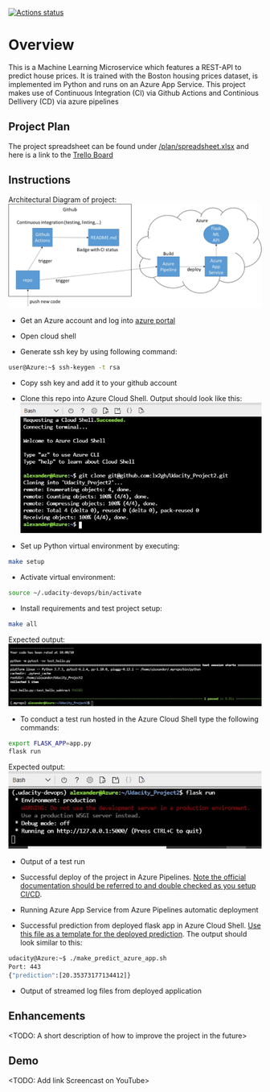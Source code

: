 [![Actions status](https://github.com/lx2gh/Udacity_Project2/workflows/Python%20application%20test%20with%20Github%20Actions/badge.svg)](https://github.com/lx2gh/Udacity_Project2/actions)

# Overview

This is a Machine Learning Microservice which features a REST-API to predict house prices. It is trained with the Boston housing prices dataset, is implemented im Python and runs on an Azure App Service.
This project makes use of Continuous Integration (CI) via Github Actions and Continious Dellivery (CD) via azure pipelines

## Project Plan

The project spreadsheet can be found under [/plan/spreadsheet.xlsx](/plan/spreadsheet.xlsx) and here is a link to the [Trello Board](https://trello.com/b/yWGD7Lut/mlmicroservice)

## Instructions

Architectural Diagram of project: 
![architecture](doc/architecture.jpg "Architecture of CI/CD")

* Get an Azure account and log into [azure portal](https://portal.azure.com)

* Open cloud shell

* Generate ssh key by using following command:

```bash
user@Azure:~$ ssh-keygen -t rsa
```

* Copy ssh key and add it to your github account 

* Clone this repo into Azure Cloud Shell. Output should look like this:
![clone](doc/Clone_2_Cloud_Shell.JPG "cloning repo")

* Set up Python virtual environment by executing: 
```bash
make setup
```
* Activate virtual environment:
```bash
source ~/.udacity-devops/bin/activate
```
* Install requirements and test project setup:
```bash
make all
```
Expected output:
![make all](doc/passing_all_tests.JPG "passing all tests")

* To conduct a test run hosted in the Azure Cloud Shell type the following commands:
```bash
export FLASK_APP=app.py
flask run
```
Expected output:
![test run](doc/test_run.JPG "test run")

* Output of a test run

* Successful deploy of the project in Azure Pipelines.  [Note the official documentation should be referred to and double checked as you setup CI/CD](https://docs.microsoft.com/en-us/azure/devops/pipelines/ecosystems/python-webapp?view=azure-devops).

* Running Azure App Service from Azure Pipelines automatic deployment

* Successful prediction from deployed flask app in Azure Cloud Shell.  [Use this file as a template for the deployed prediction](https://github.com/udacity/nd082-Azure-Cloud-DevOps-Starter-Code/blob/master/C2-AgileDevelopmentwithAzure/project/starter_files/flask-sklearn/make_predict_azure_app.sh).
The output should look similar to this:

```bash
udacity@Azure:~$ ./make_predict_azure_app.sh
Port: 443
{"prediction":[20.35373177134412]}
```

* Output of streamed log files from deployed application

> 

## Enhancements

<TODO: A short description of how to improve the project in the future>

## Demo 

<TODO: Add link Screencast on YouTube>


